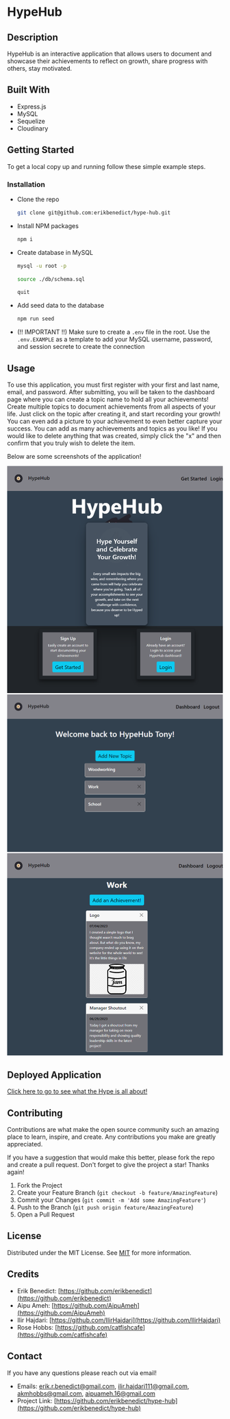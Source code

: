 # HypeHub

## Description

HypeHub is an interactive application that allows users to document and showcase their achievements to reflect on growth, share progress with others, stay motivated.

## Built With

- Express.js
- MySQL
- Sequelize
- Cloudinary

## Getting Started

To get a local copy up and running follow these simple example steps.

### Installation

- Clone the repo
  ```sh
  git clone git@github.com:erikbenedict/hype-hub.git
  ```
- Install NPM packages
  ```sh
  npm i
  ```
- Create database in MySQL
  ```sh
  mysql -u root -p
  ```
  ```sh
  source ./db/schema.sql
  ```
  ```sh
  quit
  ```
- Add seed data to the database
  ```sh
  npm run seed
  ```
- (!! IMPORTANT !!) Make sure to create a `.env` file in the root. Use the `.env.EXAMPLE` as a template to add your MySQL username, password, and session secrete to create the connection

## Usage

To use this application, you must first register with your first and last name, email, and password. After submitting, you will be taken to the dashboard page where you can create a topic name to hold all your achievements! Create multiple topics to document achievements from all aspects of your life. Just click on the topic after creating it, and start recording your growth! You can even add a picture to your achievement to even better capture your success. You can add as many achievements and topics as you like! If you would like to delete anything that was created, simply click the "x" and then confirm that you truly wish to delete the item.

Below are some screenshots of the application!

![alt text](./public/images/screenshot1.png)
![alt text](./public/images/screenshot2.png)
![alt text](./public/images/screenshot3.png)

## Deployed Application

[Click here to go to see what the Hype is all about!](https://achieved-it-a7cfbbbfd1a9.herokuapp.com/)

## Contributing

Contributions are what make the open source community such an amazing place to learn, inspire, and create. Any contributions you make are greatly appreciated.

If you have a suggestion that would make this better, please fork the repo and create a pull request. Don't forget to give the project a star! Thanks again!

1. Fork the Project
2. Create your Feature Branch (`git checkout -b feature/AmazingFeature`)
3. Commit your Changes (`git commit -m 'Add some AmazingFeature'`)
4. Push to the Branch (`git push origin feature/AmazingFeature`)
5. Open a Pull Request

## License

Distributed under the MIT License. See [MIT](https://choosealicense.com/licenses/mit/) for more information.

## Credits

- Erik Benedict: [https://github.com/erikbenedict](https://github.com/erikbenedict)
- Aipu Ameh: [https://github.com/AipuAmeh](https://github.com/AipuAmeh)
- Ilir Hajdari: [https://github.com/IlirHajdari](https://github.com/IlirHajdari)
- Rose Hobbs: [https://github.com/catfishcafe](https://github.com/catfishcafe)

## Contact

If you have any questions please reach out via email!

- Emails: erik.r.benedict@gmail.com, ilir.hajdari111@gmail.com, akmhobbs@gmail.com, aipuameh.16@gmail.com
- Project Link: [https://github.com/erikbenedict/hype-hub](https://github.com/erikbenedict/hype-hub)
